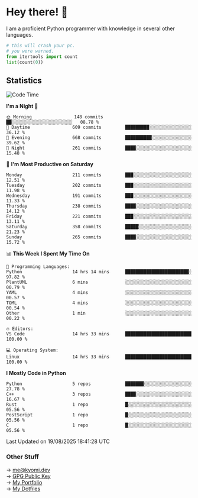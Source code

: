 # Hey there! 👋

I am a proficient Python programmer with knowledge in several other languages.

```py
# this will crash your pc.
# you were warned.
from itertools import count
list(count(0))
```

## Statistics
<!--START_SECTION:waka-->
![Code Time](http://img.shields.io/badge/Code%20Time-1%2C906%20hrs%2051%20mins-blue)

**I'm a Night 🦉** 

```text
🌞 Morning                148 commits         ██░░░░░░░░░░░░░░░░░░░░░░░   08.78 % 
🌆 Daytime                609 commits         █████████░░░░░░░░░░░░░░░░   36.12 % 
🌃 Evening                668 commits         ██████████░░░░░░░░░░░░░░░   39.62 % 
🌙 Night                  261 commits         ████░░░░░░░░░░░░░░░░░░░░░   15.48 % 
```
📅 **I'm Most Productive on Saturday** 

```text
Monday                   211 commits         ███░░░░░░░░░░░░░░░░░░░░░░   12.51 % 
Tuesday                  202 commits         ███░░░░░░░░░░░░░░░░░░░░░░   11.98 % 
Wednesday                191 commits         ███░░░░░░░░░░░░░░░░░░░░░░   11.33 % 
Thursday                 238 commits         ████░░░░░░░░░░░░░░░░░░░░░   14.12 % 
Friday                   221 commits         ███░░░░░░░░░░░░░░░░░░░░░░   13.11 % 
Saturday                 358 commits         █████░░░░░░░░░░░░░░░░░░░░   21.23 % 
Sunday                   265 commits         ████░░░░░░░░░░░░░░░░░░░░░   15.72 % 
```


📊 **This Week I Spent My Time On** 

```text
💬 Programming Languages: 
Python                   14 hrs 14 mins      ████████████████████████░   97.82 % 
PlantUML                 6 mins              ░░░░░░░░░░░░░░░░░░░░░░░░░   00.79 % 
YAML                     4 mins              ░░░░░░░░░░░░░░░░░░░░░░░░░   00.57 % 
TOML                     4 mins              ░░░░░░░░░░░░░░░░░░░░░░░░░   00.54 % 
Other                    1 min               ░░░░░░░░░░░░░░░░░░░░░░░░░   00.22 % 

🔥 Editors: 
VS Code                  14 hrs 33 mins      █████████████████████████   100.00 % 

💻 Operating System: 
Linux                    14 hrs 33 mins      █████████████████████████   100.00 % 
```

**I Mostly Code in Python** 

```text
Python                   5 repos             ███████░░░░░░░░░░░░░░░░░░   27.78 % 
C++                      3 repos             ████░░░░░░░░░░░░░░░░░░░░░   16.67 % 
Rust                     1 repo              █░░░░░░░░░░░░░░░░░░░░░░░░   05.56 % 
PostScript               1 repo              █░░░░░░░░░░░░░░░░░░░░░░░░   05.56 % 
C                        1 repo              █░░░░░░░░░░░░░░░░░░░░░░░░   05.56 % 
```




 Last Updated on 19/08/2025 18:41:28 UTC
<!--END_SECTION:waka-->

### Other Stuff

→ [me@kyomi.dev](mailto:me@kyomi.dev)\
→ [GPG Public Key](https://github.com/bitterteriyaki.gpg)\
→ [My Portfolio](https://kyomi.dev)\
→ [My Dotfiles](https://github.com/bitterteriyaki/dotfiles)
